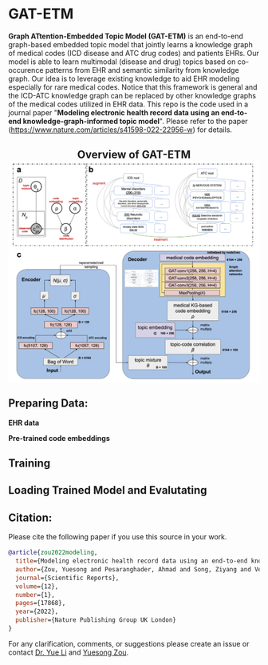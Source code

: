 # GAT-ETM
**Graph ATtention-Embedded Topic Model (GAT-ETM)** is an end-to-end graph-based embedded topic model that jointly learns a knowledge graph of medical codes (ICD disease and ATC drug codes) and patients EHRs. Our model is able to learn multimodal (disease and drug) topics based on co-occurence patterns from EHR and semantic similarity from knowledge graph. Our idea is to leverage existing knowledge to aid EHR modeling especially for rare medical codes. Notice that this framework is general and the ICD-ATC knowledge graph can be replaced by other knowledge graphs of the medical codes utilized in EHR data. This repo is the code used in a journal paper "**Modeling electronic health record data using an end-to-end knowledge-graph-informed topic model**". Please refer to the paper  (https://www.nature.com/articles/s41598-022-22956-w) for details. 
<h2 align="center">
  Overview of GAT-ETM
  <img align="center"  src="./overview.png" width="900" alt="...">
</h2>

## Preparing Data:
**EHR data**

**Pre-trained code embeddings**

## Training

## Loading Trained Model and Evalutating

## Citation: 
Please cite the following paper if you use this source in your work.
```bibtex
@article{zou2022modeling,
  title={Modeling electronic health record data using an end-to-end knowledge-graph-informed topic model},
  author={Zou, Yuesong and Pesaranghader, Ahmad and Song, Ziyang and Verma, Aman and Buckeridge, David L and Li, Yue},
  journal={Scientific Reports},
  volume={12},
  number={1},
  pages={17868},
  year={2022},
  publisher={Nature Publishing Group UK London}
}
```
For any clarification, comments, or suggestions please create an issue or contact [Dr. Yue Li](https://www.cs.mcgill.ca/~yueli/) and [Yuesong Zou](https://zouyuesong.github.io/).
